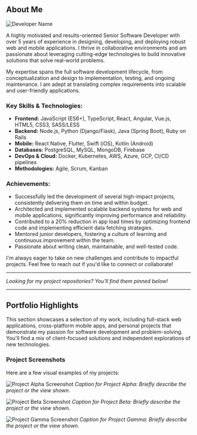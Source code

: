 ## About Me

![Developer Name](./assets/images/profile_photo.jpg)

A highly motivated and results-oriented Senior Software Developer with over 5 years of experience in designing, developing, and deploying robust web and mobile applications. I thrive in collaborative environments and am passionate about leveraging cutting-edge technologies to build innovative solutions that solve real-world problems.

My expertise spans the full software development lifecycle, from conceptualization and design to implementation, testing, and ongoing maintenance. I am adept at translating complex requirements into scalable and user-friendly applications.

### Key Skills & Technologies:

*   **Frontend:** JavaScript (ES6+), TypeScript, React, Angular, Vue.js, HTML5, CSS3, SASS/LESS
*   **Backend:** Node.js, Python (Django/Flask), Java (Spring Boot), Ruby on Rails
*   **Mobile:** React Native, Flutter, Swift (iOS), Kotlin (Android)
*   **Databases:** PostgreSQL, MySQL, MongoDB, Firebase
*   **DevOps & Cloud:** Docker, Kubernetes, AWS, Azure, GCP, CI/CD pipelines
*   **Methodologies:** Agile, Scrum, Kanban

### Achievements:

*   Successfully led the development of several high-impact projects, consistently delivering them on time and within budget.
*   Architected and implemented scalable backend systems for web and mobile applications, significantly improving performance and reliability.
*   Contributed to a 20% reduction in app load times by optimizing frontend code and implementing efficient data fetching strategies.
*   Mentored junior developers, fostering a culture of learning and continuous improvement within the team.
*   Passionate about writing clean, maintainable, and well-tested code.

I'm always eager to take on new challenges and contribute to impactful projects. Feel free to reach out if you'd like to connect or collaborate!

---

*Looking for my project repositories? You'll find them pinned below!*

---

## Portfolio Highlights

This section showcases a selection of my work, including full-stack web applications, cross-platform mobile apps, and personal projects that demonstrate my passion for software development and problem-solving. You'll find a mix of client-focused solutions and independent explorations of new technologies.

### Project Screenshots

Here are a few visual examples of my projects:

![Project Alpha Screenshot](./assets/images/project_alpha.png "Project Alpha")
*Caption for Project Alpha: Briefly describe the project or the view shown.*

![Project Beta Screenshot](./assets/images/project_beta.png "Project Beta")
*Caption for Project Beta: Briefly describe the project or the view shown.*

![Project Gamma Screenshot](./assets/images/project_gamma.png "Project Gamma")
*Caption for Project Gamma: Briefly describe the project or the view shown.*
